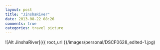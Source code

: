 ```yaml
---
layout: post
title: "JinshaRiver"
date: 2013-08-22 08:26
comments: true
categories: travel picture
---
```

![Alt JinshaRiver]({{ root_url }}/images/personal/DSCF0628_edited-1.jpg)
